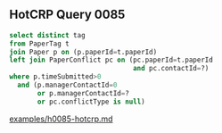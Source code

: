 
## HotCRP Query 0085
```sql
select distinct tag
from PaperTag t
join Paper p on (p.paperId=t.paperId)
left join PaperConflict pc on (pc.paperId=t.paperId
                               and pc.contactId=?)
where p.timeSubmitted>0
  and (p.managerContactId=0
       or p.managerContactId=?
       or pc.conflictType is null)
```
[examples/h0085-hotcrp.md](/examples/h0085-hotcrp.md)